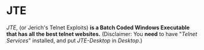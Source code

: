 # JTE
*JTE*, (or Jerich's Telnet Exploits) **is a Batch Coded Windows Executable that has all the best telnet websites.** (Disclaimer: You **need** to have "*Telnet Services*" installed, and put *JTE-Desktop* in *Desktop*.)
